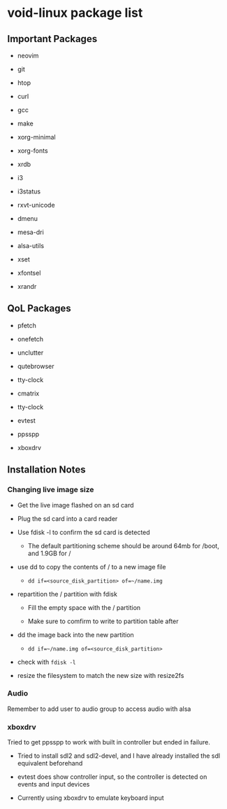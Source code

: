 # void-linux package list

## Important Packages

+ neovim

+ git

+ htop

+ curl

+ gcc

+ make

+ xorg-minimal

+ xorg-fonts

+ xrdb

+ i3

+ i3status

+ rxvt-unicode

+ dmenu

+ mesa-dri

+ alsa-utils

+ xset

+ xfontsel

+ xrandr

## QoL Packages

+ pfetch

+ onefetch

+ unclutter

+ qutebrowser

+ tty-clock

+ cmatrix

+ tty-clock

+ evtest

+ ppsspp

+ xboxdrv

## Installation Notes

### Changing live image size

+ Get the live image flashed on an sd card

+ Plug the sd card into a card reader

+ Use fdisk -l to confirm the sd card is detected

	+ The default partitioning scheme should be around 64mb for /boot, and 1.9GB for /

+ use dd to copy the contents of / to a new image file

	+ `dd if=<source_disk_partition> of=~/name.img`

+ repartition the / partition with fdisk

	+ Fill the empty space with the / partition

	+ Make sure to comfirm to write to partition table after

+ dd the image back into the new partition

 	+ `dd if=~/name.img of=<source_disk_partition>`

+ check with `fdisk -l`

+ resize the filesystem to match the new size with resize2fs

### Audio

Remember to add user to audio group to access audio with alsa

### xboxdrv

Tried to get ppsspp to work with built in controller but ended in failure.

+ Tried to install sdl2 and sdl2-devel, and I have already installed the sdl equivalent beforehand

+ evtest does show controller input, so the controller is detected on events and input devices

+ Currently using xboxdrv to emulate keyboard input

